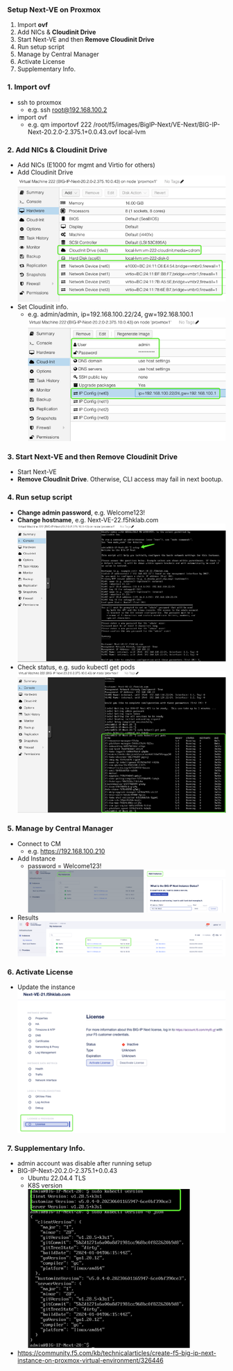 ### Setup Next-VE on Proxmox
1. Import **ovf**
2. Add NICs & **Cloudinit Drive** 
3. Start Next-VE and then **Remove Cloudinit Drive**
4. Run setup script
5. Manage by Central Manager
6. Activate License
7. Supplementary Info.

### 1. Import ovf
+ ssh to proxmox
  + e.g. ssh root@192.168.100.2
+ import ovf
  + e.g. qm importovf 222 /root/f5/images/BigIP-Next/VE-Next/BIG-IP-Next-20.2.0-2.375.1+0.0.43.ovf local-lvm

### 2. Add NICs & Cloudinit Drive
+ Add NICs (E1000 for mgmt and Virtio for others)
+ Add Cloudinit Drive  
  ![alt text](image-5.png)
+ Set Cloudinit info.
  + e.g. admin/admin, ip=192.168.100.22/24, gw=192.168.100.1  
  ![alt text](image-3.png)

### 3. Start Next-VE and then Remove Cloudinit Drive
+ Start Next-VE
+ **Remove CloudInit Drive**. Otherwise, CLI access may fail in next bootup.

### 4. Run setup script
+ **Change admin password**, e.g. Welcome123!
+ **Change hostname**, e.g. Next-VE-22.f5hklab.com
  ![alt text](image-4.png)
+ Check status, e.g. sudo kubectl get pods
  ![alt text](image-6.png)

### 5. Manage by Central Manager
+ Connect to CM
  + e.g. https://192.168.100.210
+ Add Instance
  + password = Welcome123!
  ![alt text](image-8.png)
+ Results  
  ![alt text](image-9.png)

### 6. Activate License
+ Update the instance
  ![alt text](image-10.png)

### 7. Supplementary Info.
+ admin account was disable after running setup
+ BIG-IP-Next-20.2.0-2.375.1+0.0.43
  + Ubuntu 22.04.4 TLS
  + K8S version  
    ![alt text](image-7.png)
+ https://community.f5.com/kb/technicalarticles/create-f5-big-ip-next-instance-on-proxmox-virtual-environment/326446



